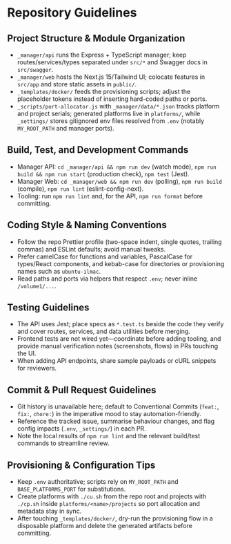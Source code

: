 # Repository Guidelines

## Project Structure & Module Organization
- `_manager/api` runs the Express + TypeScript manager; keep routes/services/types separated under `src/*` and Swagger docs in `src/swagger`.
- `_manager/web` hosts the Next.js 15/Tailwind UI; colocate features in `src/app` and store static assets in `public/`.
- `_templates/docker/` feeds the provisioning scripts; adjust the placeholder tokens instead of inserting hard-coded paths or ports.
- `_scripts/port-allocator.js` with `_manager/data/*.json` tracks platform and project serials; generated platforms live in `platforms/`, while `_settings/` stores gitignored env files resolved from `.env` (notably `MY_ROOT_PATH` and manager ports).

## Build, Test, and Development Commands
- Manager API: `cd _manager/api && npm run dev` (watch mode), `npm run build && npm run start` (production check), `npm test` (Jest).
- Manager Web: `cd _manager/web && npm run dev` (polling), `npm run build` (compile), `npm run lint` (eslint-config-next).
- Tooling: run `npm run lint` and, for the API, `npm run format` before committing.

## Coding Style & Naming Conventions
- Follow the repo Prettier profile (two-space indent, single quotes, trailing commas) and ESLint defaults; avoid manual tweaks.
- Prefer camelCase for functions and variables, PascalCase for types/React components, and kebab-case for directories or provisioning names such as `ubuntu-ilmac`.
- Read paths and ports via helpers that respect `.env`; never inline `/volume1/...`.

## Testing Guidelines
- The API uses Jest; place specs as `*.test.ts` beside the code they verify and cover routes, services, and data utilities before merging.
- Frontend tests are not wired yet—coordinate before adding tooling, and provide manual verification notes (screenshots, flows) in PRs touching the UI.
- When adding API endpoints, share sample payloads or cURL snippets for reviewers.

## Commit & Pull Request Guidelines
- Git history is unavailable here; default to Conventional Commits (`feat:`, `fix:`, `chore:`) in the imperative mood to stay automation-friendly.
- Reference the tracked issue, summarise behaviour changes, and flag config impacts (`.env`, `_settings/`) in each PR.
- Note the local results of `npm run lint` and the relevant build/test commands to streamline review.

## Provisioning & Configuration Tips
- Keep `.env` authoritative; scripts rely on `MY_ROOT_PATH` and `BASE_PLATFORMS_PORT` for substitutions.
- Create platforms with `./cu.sh` from the repo root and projects with `./cp.sh` inside `platforms/<name>/projects` so port allocation and metadata stay in sync.
- After touching `_templates/docker/`, dry-run the provisioning flow in a disposable platform and delete the generated artifacts before committing.
